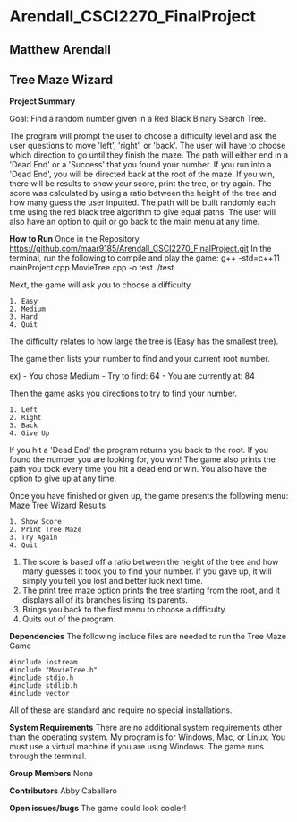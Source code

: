 # Arendall_CSCI2270_FinalProject

## Matthew Arendall
## Tree Maze Wizard

**Project Summary**

Goal: Find a random number given in a Red Black Binary Search Tree.

The program will prompt the user to choose a difficulty level and ask 
the user questions to move 'left', 'right', or 'back'.
The user will have to choose which direction to go until they finish the 
maze. The path will either end in a 'Dead End' or a 'Success' that you found your number.
If you run into a 'Dead End', you will be directed back at the root of the maze.
If you win, there will be results to show your score, print the tree, or try again.
The score was calculated by using a ratio between the height of the tree 
and how many guess the user inputted.
The path will be built randomly each time using the red black tree
algorithm to give equal paths. The user will also have an option to quit or go back to the main
menu at any time. 

**How to Run**
Once in the Repository, https://github.com/maar9185/Arendall_CSCI2270_FinalProject.git
In the terminal, run the following to compile and play the game:
	g++ -std=c++11 mainProject.cpp MovieTree.cpp -o test
	./test
	
Next, the game will ask you to choose a difficulty

	1. Easy
	2. Medium
	3. Hard
	4. Quit
	
The difficulty relates to how large the tree is (Easy has the smallest tree).

The game then lists your number to find and your current root number.

ex)
	- You chose Medium
	- Try to find: 64
	- You are currently at: 84

Then the game asks you directions to try to find your number.

	1. Left
	2. Right
	3. Back
	4. Give Up
	
If you hit a 'Dead End' the program returns you back to the root. 
If you found the number you are looking for, you win! The game also prints
the path you took every time you hit a dead end or win.
You also have the option to give up at any time.

Once you have finished or given up, the game presents the following menu:
Maze Tree Wizard Results

	1. Show Score
    2. Print Tree Maze
    3. Try Again
    4. Quit

1. The score is based off a ratio between the height of the tree and how many 
guesses it took you to find your number. If you gave up, it will simply you tell
you lost and better luck next time.
2. The print tree maze option prints the tree starting from the root, and it
displays all of its branches listing its parents.
3. Brings you back to the first menu to choose a difficulty.
4. Quits out of the program.

**Dependencies**
The following include files are needed to run the Tree Maze Game

	#include iostream
	#include "MovieTree.h"
	#include stdio.h
	#include stdlib.h
	#include vector

All of these are standard and require no special installations.

**System Requirements**
There are no additional system requirements other than the operating system.
My program is for Windows, Mac, or Linux. You must use a virtual machine if 
you are using Windows. The game runs through the terminal.

**Group	Members**
None

**Contributors**
Abby Caballero

**Open issues/bugs**
The game could look cooler!
